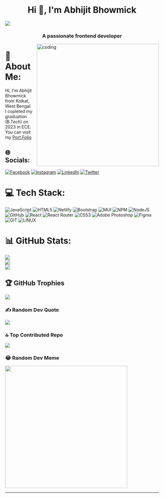 <h1 align="center">Hi 👋, I'm Abhijit Bhowmick</h1>

[![](https://visitcount.itsvg.in/api?id=Abhi-jit-Bhowmick&icon=4&color=1)](https://visitcount.itsvg.in)

<h3 align="center">A passionate frontend developer</h3>
<img align="right" alt="coding" width="400" src="https://media.giphy.com/media/RbDKaczqWovIugyJmW/giphy.gif">

# 💫 About Me:

Hi, I'm Abhijit Bhowmick from Kolkat, West Bengal.<br>I copleted my graduation (B.Tech) on 2023 in ECE.
You can visit my [Port Folio](https://www.crio.do/learn/portfolio/bumba-abhi2012/)

## 🌐 Socials:

[![Facebook](https://img.shields.io/badge/Facebook-%231877F2.svg?logo=Facebook&logoColor=white)](https://facebook.com/abhijit.bhowmick.750) [![Instagram](https://img.shields.io/badge/Instagram-%23E4405F.svg?logo=Instagram&logoColor=white)](https://instagram.com/abhi_jit_bhowmick) [![LinkedIn](https://img.shields.io/badge/LinkedIn-%230077B5.svg?logo=linkedin&logoColor=white)](https://linkedin.com/in/abhijit-bhowmick-1aa6811a5) [![Twitter](https://img.shields.io/badge/Twitter-%231DA1F2.svg?logo=Twitter&logoColor=white)](https://twitter.com/Abhijit141995)

# 💻 Tech Stack:

![JavaScript](https://img.shields.io/badge/javascript-%23323330.svg?style=plastic&logo=javascript&logoColor=%23F7DF1E) ![HTML5](https://img.shields.io/badge/html5-%23E34F26.svg?style=plastic&logo=html5&logoColor=white) ![Netlify](https://img.shields.io/badge/netlify-%23000000.svg?style=plastic&logo=netlify&logoColor=#00C7B7) ![Bootstrap](https://img.shields.io/badge/bootstrap-%23563D7C.svg?style=plastic&logo=bootstrap&logoColor=white) ![MUI](https://img.shields.io/badge/MUI-%230081CB.svg?style=plastic&logo=material-ui&logoColor=white) ![NPM](https://img.shields.io/badge/NPM-%23000000.svg?style=plastic&logo=npm&logoColor=white) ![NodeJS](https://img.shields.io/badge/node.js-6DA55F?style=plastic&logo=node.js&logoColor=white) ![GitHub](https://img.shields.io/badge/GitHub-%23121011.svg?style=plastic&logo=github&logoColor=white) ![React](https://img.shields.io/badge/react-%2320232a.svg?style=plastic&logo=react&logoColor=%2361DAFB) ![React Router](https://img.shields.io/badge/React_Router-CA4245?style=plastic&logo=react-router&logoColor=white) ![CSS3](https://img.shields.io/badge/css3-%231572B6.svg?style=plastic&logo=css3&logoColor=white) ![Adobe Photoshop](https://img.shields.io/badge/adobephotoshop-%2331A8FF.svg?style=plastic&logo=adobephotoshop&logoColor=white) ![Figma](https://img.shields.io/badge/figma-%23F24E1E.svg?style=plastic&logo=figma&logoColor=white) ![GIT](https://img.shields.io/badge/Git-fc6d26?style=plastic&logo=git&logoColor=white) ![LINUX](https://img.shields.io/badge/Linux-FCC624?style=plastic&logo=linux&logoColor=black)

# 📊 GitHub Stats:

![](https://github-readme-stats.vercel.app/api?username=Abhi-jit-Bhowmick&theme=synthwave&hide_border=false&include_all_commits=false&count_private=false)<br/>
![](https://github-readme-streak-stats.herokuapp.com/?user=Abhi-jit-Bhowmick&theme=synthwave&hide_border=false)<br/>
![](https://github-readme-stats.vercel.app/api/top-langs/?username=Abhi-jit-Bhowmick&theme=synthwave&hide_border=false&include_all_commits=false&count_private=false&layout=compact)

## 🏆 GitHub Trophies

![](https://github-profile-trophy.vercel.app/?username=Abhi-jit-Bhowmick&theme=algolia&no-frame=false&no-bg=true&margin-w=4)

### ✍️ Random Dev Quote

![](https://quotes-github-readme.vercel.app/api?type=horizontal&theme=dark)

### 🔝 Top Contributed Repo

![](https://github-contributor-stats.vercel.app/api?username=Abhi-jit-Bhowmick&limit=5&theme=radical&combine_all_yearly_contributions=true)

### 😂 Random Dev Meme

<img src='https://randommeme-five.vercel.app/' style="height: 400px;"/>

---

<!-- Proudly created with GPRM ( https://gprm.itsvg.in ) -->

<!-- https://gprm.itsvg.in/ -->
